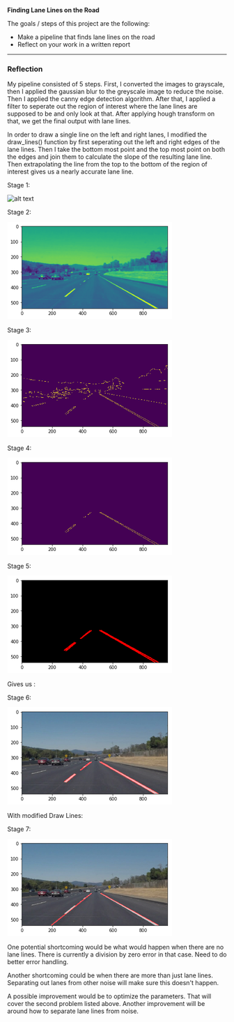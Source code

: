 **Finding Lane Lines on the Road**

The goals / steps of this project are the following:
* Make a pipeline that finds lane lines on the road
* Reflect on your work in a written report


[//]: # (Image References)

[image1]: ./examples/grayscale.jpg "Grayscale"
[image2]: ./examples/gauss.png "Gaussian Blue"
[image3]: ./examples/canny.png "Canny Edges"
[image4]: ./examples/intrest.png "Edges in the region of Interest"
[image5]: ./examples/hough.png "Hough transform"

[image6]: ./examples/lane_lines_o.png "Lane lane from Hough"

[image7]: ./examples/lanes.png "Final lane lines"

---

### Reflection

My pipeline consisted of 5 steps.
First, I converted the images to grayscale, then I applied the gaussian blur to the greyscale image to reduce the noise. Then I applied the canny edge detection algorithm. After that, I applied a filter to seperate out the region of interest where the lane lines are supposed to be and only look at that. After applying hough transform on that, we get the final output with lane lines.

In order to draw a single line on the left and right lanes, I modified the draw_lines() function by first seperating out the left and right edges of the lane lines. Then I take the bottom most point and the top most point on both the edges and join them to calculate the slope of the resulting lane line. Then extrapolating the line from the top to the bottom of the region of interest gives us a nearly accurate lane line.

Stage 1:

![alt text][image1]


Stage 2:

![alt text][image2]


Stage 3:

![alt text][image3]


Stage 4:

![alt text][image4]


Stage 5:

![alt text][image5]


Gives us :

Stage 6:

![alt text][image6]


With modified Draw Lines:

Stage 7:

![alt text][image7]




One potential shortcoming would be what would happen when there are no lane lines. There is currently a division by zero error in that case. Need to do better error handling.  

Another shortcoming could be when there are more than just lane lines. Separating out lanes from other noise will make sure this doesn't happen.


A possible improvement would be to optimize the parameters. That will cover the second problem listed above.
Another improvement will be around how to separate lane lines from noise.
